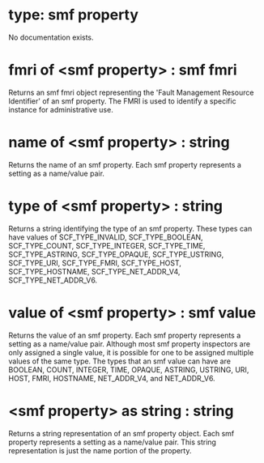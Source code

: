 # type: smf property

No documentation exists.

# fmri of &lt;smf property&gt; : smf fmri

Returns an smf fmri object representing the &#39;Fault Management Resource Identifier&#39; of an smf property. The FMRI is used to identify a specific instance for administrative use.

# name of &lt;smf property&gt; : string

Returns the name of an smf property. Each smf property represents a setting as a name/value pair.

# type of &lt;smf property&gt; : string

Returns a string identifying the type of an smf property. These types can have values of SCF_TYPE_INVALID, SCF_TYPE_BOOLEAN, SCF_TYPE_COUNT, SCF_TYPE_INTEGER, SCF_TYPE_TIME, SCF_TYPE_ASTRING, SCF_TYPE_OPAQUE, SCF_TYPE_USTRING, SCF_TYPE_URI, SCF_TYPE_FMRI, SCF_TYPE_HOST, SCF_TYPE_HOSTNAME, SCF_TYPE_NET_ADDR_V4, SCF_TYPE_NET_ADDR_V6.

# value of &lt;smf property&gt; : smf value

Returns the value of an smf property. Each smf property represents a setting as a name/value pair. Although most smf property inspectors are only assigned a single value, it is possible for one to be assigned multiple values of the same type. The types that an smf value can have are BOOLEAN, COUNT, INTEGER, TIME, OPAQUE, ASTRING, USTRING, URI, HOST, FMRI, HOSTNAME, NET_ADDR_V4, and NET_ADDR_V6.

# &lt;smf property&gt; as string : string

Returns a string representation of an smf property object. Each smf property represents a setting as a name/value pair. This string representation is just the name portion of the property.
